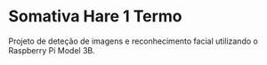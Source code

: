 # Somativa Hare 1 Termo

Projeto de deteção de imagens e reconhecimento facial utilizando o Raspberry Pi Model 3B.